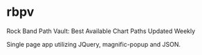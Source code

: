 # rbpv
Rock Band Path Vault: Best Available Chart Paths Updated Weekly

Single page app utilizing JQuery, magnific-popup and JSON.


